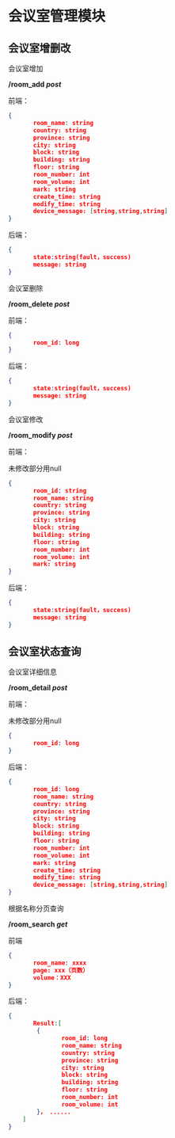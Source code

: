 # **会议室管理模块**

## **会议室增删改**

会议室增加

**/room_add *post***

前端：

```json
{	
    ​	room_name: string
    ​	country: string
    ​	province: string
    ​	city: string
    ​	block: string
    ​	building: string
    ​	floor: string
    ​	room_number: int
    ​	room_volume: int
    ​	mark: string
    ​	create_time: string
    ​	modify_time: string
    ​	device_message: [string,string,string]
}
```

后端：
```json
{	
    ​	state:string(fault，success)
    ​	message: string
}
```


会议室删除

**/room_delete *post***

前端：

```json
{
    ​	room_id: long
}
```

后端：

```json
{	
    ​	state:string(fault，success)
    ​	message: string
}
```

会议室修改

**/room_modify *post***

前端：

未修改部分用null

```json
{
    ​	room_id: string
    ​	room_name: string
    ​	country: string
    ​	province: string
    ​	city: string
    ​	block: string
    ​	building: string
    ​	floor: string
    ​	room_number: int
    ​	room_volume: int
    ​	mark: string
}
```

后端：

```json
{	
    ​	state:string(fault，success)
    ​	message: string
}
```

## **会议室状态查询**

会议室详细信息

**/room_detail *post***

前端：

未修改部分用null

```json
{
    ​	room_id: long
}
```

后端：

```json
{	
    ​	room_id: long
    ​	room_name: string
    ​	country: string
    ​	province: string
    ​	city: string
    ​	block: string
    ​	building: string
    ​	floor: string
    ​	room_number: int
    ​	room_volume: int
    ​	mark: string
    ​	create_time: string
    ​	modify_time: string
    ​	device_message: [string,string,string]
}
```

根据名称分页查询

**/room_search *get***

前端
```json
{
    ​	room_name: xxxx
    ​	page: xxx（页数）
    ​	volume：XXX
}
```

后端：

```json
{
    ​	Result:[
    	{
            ​	room_id: long
            ​	room_name: string
            ​	country: string
            ​	province: string
            ​	city: string
            ​	block: string
            ​	building: string
            ​	floor: string
            ​	room_number: int
            ​	room_volume: int
		}， ......
	]
}
```

